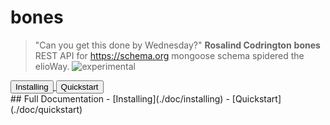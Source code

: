 # bones
> "Can you get this done by Wednesday?" **Rosalind Codrington**
**bones** REST API for <https://schema.org> mongoose schema spidered the elioWay.
![experimental](//docs.elioway/./elioangels/icon/experimental/favicon.png "experimental")
<div><a href="installing.html">
  <button>Installing</button>
</a>
    <a href="quickstart.html">
  <button>Quickstart</button>
</a></div>
## Full Documentation
- [Installing](./doc/installing)
- [Quickstart](./doc/quickstart)
